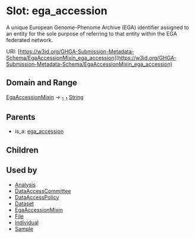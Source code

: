 
# Slot: ega_accession


A unique European Genome-Phenome Archive (EGA) identifier assigned to an entity for the sole purpose of referring to that entity within the EGA federated network.

URI: [https://w3id.org/GHGA-Submission-Metadata-Schema/EgaAccessionMixin_ega_accession](https://w3id.org/GHGA-Submission-Metadata-Schema/EgaAccessionMixin_ega_accession)


## Domain and Range

[EgaAccessionMixin](EgaAccessionMixin.md) &#8594;  <sub>1..1</sub> [String](types/String.md)

## Parents

 *  is_a: [ega_accession](ega_accession.md)

## Children


## Used by

 * [Analysis](Analysis.md)
 * [DataAccessCommittee](DataAccessCommittee.md)
 * [DataAccessPolicy](DataAccessPolicy.md)
 * [Dataset](Dataset.md)
 * [EgaAccessionMixin](EgaAccessionMixin.md)
 * [File](File.md)
 * [Individual](Individual.md)
 * [Sample](Sample.md)
